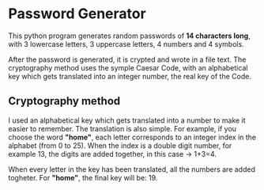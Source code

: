 # Password Generator

This python program generates random passwords of **14 characters long**, with 3 lowercase letters, 3 uppercase letters, 4 numbers and 4 symbols.

After the password is generated, it is crypted and wrote in a file text. The cryptography method uses the symple Caesar Code, with an alphabetical key which gets translated into an integer number, the real key of the Code.

## Cryptography method

I used an alphabetical key which gets translated into a number to make it easier to remember. The translation is also simple. For example, if you choose the word **"home"**, each letter corresponds to an integer index in the alphabet (from 0 to 25). When the index is a double digit number, for example 13, the digits are added together, in this case -> 1+3=4. 

When every letter in the key has been translated, all the numbers are added togheter. For **"home"**, the final key will be: 19.
